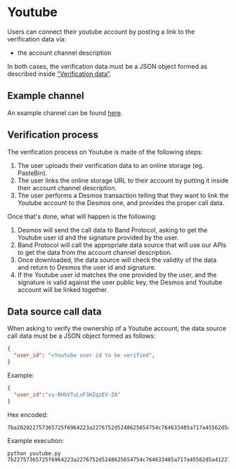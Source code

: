 # Youtube
Users can connect their youtube account by posting a link to the verification data via:

- the account channel description 

In both cases, the verification data must be a JSON object formed as described inside ["Verification data"](../verification-data.md).

## Example channel
An example channel can be found [here](https://www.youtube.com/channel/UCvu-RHbVTuLvF3HZqzEV-ZA/about). 

## Verification process
The verification process on Youtube is made of the following steps:

1. The user uploads their verification data to an online storage (eg. PasteBin). 
2. The user links the online storage URL to their account by putting it inside their account channel description.
3. The user performs a Desmos transaction telling that they want to link the Youtube account to the Desmos one, and provides the proper call data. 

Once that's done, what will happen is the following: 

1. Desmos will send the call data to Band Protocol, asking to get the Youtube user id and the signature provided by the user. 
2. Band Protocol will call the appropriate data source that will use our APIs to get the data from the account channel description. 
3. Once downloaded, the data source will check the validity of the data and return to Desmos the user id and signature. 
4. If the Youtube user id matches the one provided by the user, and the signature is valid against the user public key, the Desmos and Youtube account will be linked together.  



## Data source call data
When asking to verify the ownership of a Youtube account, the data source call data must be a JSON object formed as follows: 

```json
{
  "user_id": "<Youtube user id to be verified",
}
```

Example: 
```json
{
  "user_id":"vu-RHbVTuLvF3HZqzEV-ZA"
}
```

Hex encoded:
```
7ba202022757365725f6964223a2276752d5248625654754c764633485a717a45562d5a4122a7d
```

Example execution: 

```shell
python youtube.py 7b22757365725f6964223a2276752d5248625654754c764633485a717a45562d5a41227d
```
